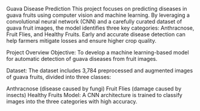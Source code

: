Guava Disease Prediction
This project focuses on predicting diseases in guava fruits using computer vision and machine learning.
By leveraging a convolutional neural network (CNN) and a carefully curated dataset of guava fruit images,
the model identifies three key categories: Anthracnose, Fruit Flies, and Healthy Fruits.
Early and accurate disease detection can help farmers mitigate losses and ensure higher crop quality.

Project Overview
Objective: To develop a machine learning-based model for automatic detection of guava diseases from fruit images.

Dataset: The dataset includes 3,784 preprocessed and augmented images of guava fruits, divided into three classes:

Anthracnose (disease caused by fungi)
Fruit Flies (damage caused by insects)
Healthy Fruits
Model: A CNN architecture is trained to classify images into the three categories with high accuracy.
